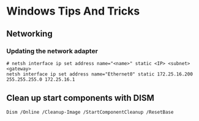 # Windows Tips And Tricks

## Networking

### Updating the network adapter

```
# netsh interface ip set address name="<name>" static <IP> <subnet> <gateway>
netsh interface ip set address name="Ethernet0" static 172.25.16.200 255.255.255.0 172.25.16.1
```

## Clean up start components with DISM

```
Dism /Online /Cleanup-Image /StartComponentCleanup /ResetBase
```

